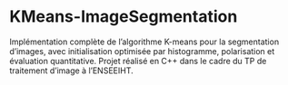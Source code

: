 # KMeans-ImageSegmentation
Implémentation complète de l’algorithme K-means pour la segmentation d’images, avec initialisation optimisée par histogramme, polarisation et évaluation quantitative. Projet réalisé en C++ dans le cadre du TP de traitement d’image à l’ENSEEIHT.
